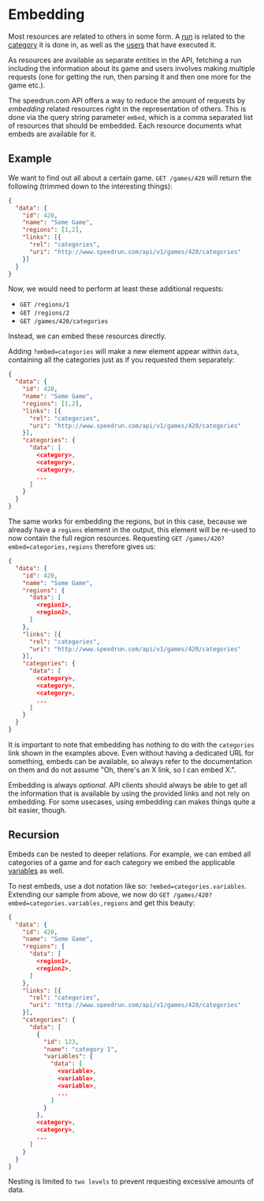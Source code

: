 # Embedding

Most resources are related to others in some form. A [run](runs.md) is related to the
[category](categories.md) it is done in, as well as the [users](users.md) that have executed it.

As resources are available as separate entities in the API, fetching a run including the information
about its game and users involves making multiple requests (one for getting the run, then parsing it
and then one more for the game etc.).

The speedrun.com API offers a way to reduce the amount of requests by *embedding* related resources
right in the representation of others. This is done via the query string parameter ``embed``, which
is a comma separated list of resources that should be embedded. Each resource documents what embeds
are available for it.

## Example

We want to find out all about a certain game. ``GET /games/420`` will return the following (trimmed
down to the interesting things):

```json
{
  "data": {
    "id": 420,
    "name": "Some Game",
    "regions": [1,2],
    "links": [{
      "rel": "categories",
      "uri": "http://www.speedrun.com/api/v1/games/420/categories"
    }]
  }
}
```

Now, we would need to perform at least these additional requests:

* ``GET /regions/1``
* ``GET /regions/2``
* ``GET /games/420/categories``

Instead, we can embed these resources directly.

Adding ``?embed=categories`` will make a new element appear within ``data``, containing all the
categories just as if you requested them separately:

```json
{
  "data": {
    "id": 420,
    "name": "Some Game",
    "regions": [1,2],
    "links": [{
      "rel": "categories",
      "uri": "http://www.speedrun.com/api/v1/games/420/categories"
    }],
    "categories": {
      "data": [
        <category>,
        <category>,
        <category>,
        ...
      ]
    }
  }
}
```

The same works for embedding the regions, but in this case, because we already have a ``regions``
element in the output, this element will be re-used to now contain the full region resources.
Requesting ``GET /games/420?embed=categories,regions`` therefore gives us:

```json
{
  "data": {
    "id": 420,
    "name": "Some Game",
    "regions": {
      "data": [
        <region1>,
        <region2>,
      ]
    },
    "links": [{
      "rel": "categories",
      "uri": "http://www.speedrun.com/api/v1/games/420/categories"
    }],
    "categories": {
      "data": [
        <category>,
        <category>,
        <category>,
        ...
      ]
    }
  }
}
```

It is important to note that embedding has nothing to do with the ``categories`` link shown in the
examples above. Even without having a dedicated URL for something, embeds can be available, so
always refer to the documentation on them and do not assume "Oh, there's an X link, so I can embed
X.".

Embedding is always *optional*. API clients should always be able to get all the information that is
available by using the provided links and not rely on embedding. For some usecases, using embedding
can makes things quite a bit easier, though.

## Recursion

Embeds can be nested to deeper relations. For example, we can embed all categories of a game and for
each category we embed the applicable [variables](variables.md) as well.

To nest embeds, use a dot notation like so: ``?embed=categories.variables``. Extending our sample
from above, we now do ``GET /games/420?embed=categories.variables,regions`` and get this beauty:

```json
{
  "data": {
    "id": 420,
    "name": "Some Game",
    "regions": {
      "data": [
        <region1>,
        <region2>,
      ]
    },
    "links": [{
      "rel": "categories",
      "uri": "http://www.speedrun.com/api/v1/games/420/categories"
    }],
    "categories": {
      "data": [
        {
          "id": 123,
          "name": "category 1",
          "variables": {
            "data": [
              <variable>,
              <variable>,
              <variable>,
              ...
            ]
          }
        },
        <category>,
        <category>,
        ...
      ]
    }
  }
}
```

Nesting is limited to ``two levels`` to prevent requesting excessive amounts of data.
